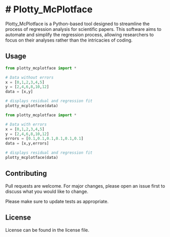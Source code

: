 # # Plotty_McPlotface

Plotty_McPlotface is a Python-based tool designed to streamline the process of regression analysis for scientific papers. This software aims to automate and simplify the regression process, allowing researchers to focus on their analyses rather than the intricacies of coding.
## Usage

```python
from plotty_mcplotface import *

# Data without errors
x = [0,1,2,3,4,5]
y = [2,4,6,8,10,12]
data = [x,y]

# displays residual and regression fit
plotty_mcplotface(data)
```

```python
from plotty_mcplotface import *

# Data with errors
x = [0,1,2,3,4,5]
y = [2,4,6,8,10,12]
errors = [0.1,0.1,0.1,0.1,0.1,0.1]
data = [x,y,errors]

# displays residual and regression fit
plotty_mcplotface(data)
```
## Contributing

Pull requests are welcome. For major changes, please open an issue first
to discuss what you would like to change.

Please make sure to update tests as appropriate.

## License

License can be found in the license file.
